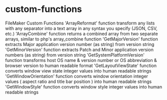 # custom-functions
FileMaker Custom Functions
'ArrayReformat' function transform any lists with any separator into a text array in any syntax you specify (JSON, CSV, etc.)
'ArrayCombine' function returns a combined array from two separate arrays, similar to php's array_combine function
'GetMajorVersion' function extracts Major application version number (as string) from version string
'GetMinorVersion' function extracts Patch and Minor application version numbers (as string) from version string
'GetSystemPlatformVersion' function transforms host OS name & version number or OS abbreviation & browser version to human readable format
'GetLayoutViewState' function converts window view state integer values into human readable strings
'GetWindowOrientation' function converts window orientation integer values ( aspect ratio and title bar position ) into human readable strings
'GetWindowStyle' function converts window style integer values into human readable strings
